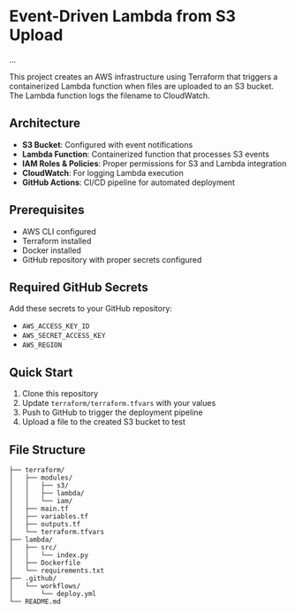 # Event-Driven Lambda from S3 Upload


...

This project creates an AWS infrastructure using Terraform that triggers a containerized Lambda function when files are uploaded to an S3 bucket. The Lambda function logs the filename to CloudWatch.

## Architecture

- **S3 Bucket**: Configured with event notifications
- **Lambda Function**: Containerized function that processes S3 events
- **IAM Roles & Policies**: Proper permissions for S3 and Lambda integration
- **CloudWatch**: For logging Lambda execution
- **GitHub Actions**: CI/CD pipeline for automated deployment

## Prerequisites

- AWS CLI configured
- Terraform installed
- Docker installed
- GitHub repository with proper secrets configured

## Required GitHub Secrets

Add these secrets to your GitHub repository:

- `AWS_ACCESS_KEY_ID`
- `AWS_SECRET_ACCESS_KEY`
- `AWS_REGION`

## Quick Start

1. Clone this repository
2. Update `terraform/terraform.tfvars` with your values
3. Push to GitHub to trigger the deployment pipeline
4. Upload a file to the created S3 bucket to test

## File Structure

```
├── terraform/
│   ├── modules/
│   │   ├── s3/
│   │   ├── lambda/
│   │   └── iam/
│   ├── main.tf
│   ├── variables.tf
│   ├── outputs.tf
│   └── terraform.tfvars
├── lambda/
│   ├── src/
│   │   └── index.py
│   ├── Dockerfile
│   └── requirements.txt
├── .github/
│   └── workflows/
│       └── deploy.yml
└── README.md
```